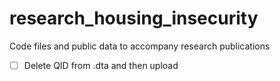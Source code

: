 # research_housing_insecurity
Code files and public data to accompany research publications


* [ ] Delete QID from .dta and then upload 
